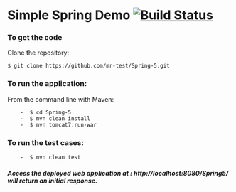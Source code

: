 # Simple Spring Demo [![Build Status](https://travis-ci.org/ammar-test/Spring-5.svg?branch=master)](https://travis-ci.org/ammar-test/Spring-5)
 
 
### To get the code
   Clone the repository:
   
    $ git clone https://github.com/mr-test/Spring-5.git
    
### To run the application:
   From the command line with Maven:
   
        -  $ cd Spring-5
        -  $ mvn clean install
        -  $ mvn tomcat7:run-war
### To run the test cases:

        -  $ mvn clean test
        

##### Access the deployed web application at : http://localhost:8080/Spring5/ will return an initial response.

